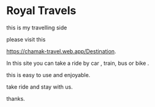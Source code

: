 
# Royal Travels 

this is my travelling side

please visit this 

 https://chamak-travel.web.app/Destination. 

 In this site you can take a ride by car , train, bus or bike .

 this is easy to use and enjoyable.

 take ride and stay with us.

 thanks.